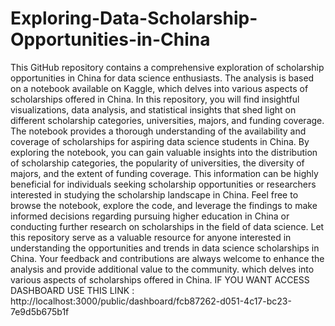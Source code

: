 # Exploring-Data-Scholarship-Opportunities-in-China
This GitHub repository contains a comprehensive exploration of scholarship opportunities in China for data science enthusiasts. 
The analysis is based on a notebook available on Kaggle, which delves into various aspects of scholarships offered in China.
In this repository, you will find insightful visualizations, data analysis, and statistical insights that shed light on different scholarship categories, universities, majors, and funding coverage. 
The notebook provides a thorough understanding of the availability and coverage of scholarships for aspiring data science students in China.
By exploring the notebook, you can gain valuable insights into the distribution of scholarship categories, the popularity of universities, the diversity of majors, and the extent of funding coverage. 
This information can be highly beneficial for individuals seeking scholarship opportunities or researchers interested in studying the scholarship landscape in China.
Feel free to browse the notebook, explore the code, and leverage the findings to make informed decisions regarding pursuing higher education in China or conducting further research on scholarships in the field of data science.
Let this repository serve as a valuable resource for anyone interested in understanding the opportunities and trends in data science scholarships in China. 
Your feedback and contributions are always welcome to enhance the analysis and provide additional value to the community. 
which delves into various aspects of scholarships offered in China.
IF YOU WANT ACCESS DASHBOARD USE THIS LINK : 
http://localhost:3000/public/dashboard/fcb87262-d051-4c17-bc23-7e9d5b675b1f
